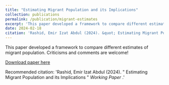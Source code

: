 ```yaml
---
title: "Estimating Migrant Population and its Implications"
collection: publications
permalink: /publication/migrant-estimates
excerpt: 'This paper developed a framework to compare different estimates of migrant population'
date: 2024-02-18
citation: 'Rashid, Emir Izat Abdul (2024). &quot; Estimating Migrant Population and its Implications &quot; <i> Working Paper </i>.'
---
```

This paper developed a framework to compare different estimates of migrant population. Criticisms and comments are welcome!

[Download paper here](https://emirizatrashid.github.io/files/Estimating_Migrants%20(3).pdf)

Recommended citation: 'Rashid, Emir Izat Abdul (2024). &quot; Estimating Migrant Population and its Implications &quot; <i> Working Paper </i>.'

